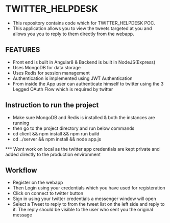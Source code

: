 # TWITTER_HELPDESK

- This repository contains code which for TWITTER_HELPDESK POC.
- This application allows you to view the tweets targeted at you and allows you you to reply to them directly from the webapp.

## FEATURES
- Front end is built in Angular8 & Backend is built in NodeJS(Express)
- Uses MongoDB for data storage
- Uses Redis for session management
- Authentication is implemented using JWT Authentication
- From inside the App user can authenticate himself to twitter using the 3 Legged OAuth Flow which is required by twitter

## Instruction to run the project
- Make sure MongoDB and Redis is installed & both the instances are running
- then go to the project directory and run below commands
- cd client && npm install && npm run build 
- cd ../server && npm install && node app.js

*** Wont work on local as the twitter app credentials are kept private and added directly to the production environment

## Workflow
- Register on the webapp
- Then Login using your credentials which you have used for registeration
- Click on connect to twitter button
- Sign in using your twitter credentials a messenger window will open
- Select a Tweet to reply to from the tweet list on the left side and reply to it. The reply should be visible to the user who sent you the original message

